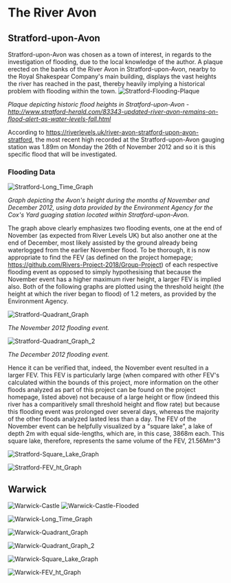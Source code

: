 # The River Avon
## Stratford-upon-Avon
Stratford-upon-Avon was chosen as a town of interest, in regards to the investigation of flooding, due to the local knowledge of the author. A plaque erected on the banks of the River Avon in Stratford-upon-Avon, nearby to the Royal Shakespear Company's main building, displays the vast heights the river has reached in the past, thereby heavily implying a historical problem with flooding within the town.
![Stratford-Flooding-Plaque](Stratford-Flooding-Plaque.png)

*Plaque depicting historic flood heights in Stratford-upon-Avon - http://www.stratford-herald.com/83343-updated-river-avon-remains-on-flood-alert-as-water-levels-fall.html*

According to https://riverlevels.uk/river-avon-stratford-upon-avon-stratford, the most recent high recorded at the Stratford-upon-Avon gauging station was 1.89m on Monday the 26th of November 2012 and so it is this specific flood that will be investigated.

### Flooding Data
![Stratford-Long_Time_Graph](Stratford-Long_Time_Graph.png)

*Graph depicting the Avon's height during the months of November and December 2012, using data provided by the Environment Agency for the Cox's Yard guaging station located within Stratford-upon-Avon.*

The graph above clearly emphasizes two flooding events, one at the end of November (as expected from River Levels UK) but also another one at the end of December, most likely assisted by the ground already being waterlogged from the earlier November flood. To be thorough, it is now appropriate to find the FEV (as defined on the project homepage; https://github.com/Rivers-Project-2018/Group-Project) of each respective flooding event as opposed to simply hypothesising that because the November event has a higher maximum river height, a larger FEV is implied also. Both of the following graphs are plotted using the threshold height (the height at which the river began to flood) of 1.2 meters, as provided by the Environment Agency.

![Stratford-Quadrant_Graph](Stratford-Quadrant_Graph.png)

*The November 2012 flooding event.*

![Stratford-Quadrant_Graph_2](Stratford-Quadrant_Graph_2.png)

*The December 2012 flooding event.*

Hence it can be verified that, indeed, the November event resulted in a larger FEV. This FEV is particularly large (when compared with other FEV's calculated within the bounds of this project, more information on the other floods analyzed as part of this project can be found on the project homepage, listed above) not because of a large height or flow (indeed this river has a comparitively small threshold height and flow rate) but because this flooding event was prolonged over several days, whereas the majority of the other floods analyzed lasted less than a day. The FEV of the November event can be helpfully visualized by a "square lake", a lake of depth 2m with equal side-lengths, which are, in this case, 3868m each. This square lake, therefore, represents the same volume of the FEV, 21.56Mm^3

![Stratford-Square_Lake_Graph](Stratford-Square_Lake_Graph.png)

![Stratford-FEV_ht_Graph](Stratford-FEV_ht_Graph.png)
## Warwick
![Warwick-Castle](Warwick-Castle.png) ![Warwick-Castle-Flooded](Warwick-Castle-Flooded.png)

![Warwick-Long_Time_Graph](Warwick-Long_Time_Graph.png)

![Warwick-Quadrant_Graph](Warwick-Quadrant_Graph.png)

![Warwick-Quadrant_Graph_2](Warwick-Quadrant_Graph_2.png)

![Warwick-Square_Lake_Graph](Warwick-Square_Lake_Graph.png)

![Warwick-FEV_ht_Graph](Warwick-FEV_ht_Graph.png)
